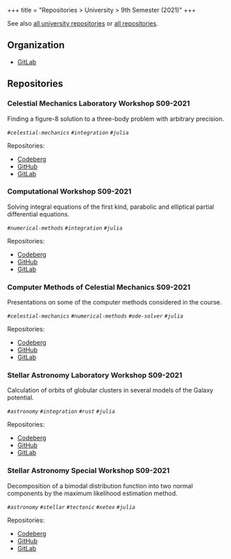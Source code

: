+++
title = "Repositories > University > 9th Semester (2021)"
+++

See also [all university repositories](@/notes/Repositories/University/_index.md) or [all repositories](@/notes/Repositories/_index.md).

## Organization

- [GitLab](https://gitlab.com/paveloom-g/university/s09-2021)

## Repositories

### Celestial Mechanics Laboratory Workshop S09-2021

Finding a figure-8 solution to a three-body problem with arbitrary precision.

*`#celestial-mechanics` `#integration` `#julia`*

Repositories:

- [Codeberg](https://codeberg.org/paveloom-university/Celestial-Mechanics-Laboratory-Workshop-S09-2021)
- [GitHub](https://github.com/paveloom-university/Celestial-Mechanics-Laboratory-Workshop-S09-2021)
- [GitLab](https://gitlab.com/paveloom-g/university/s09-2021/celestial-mechanics-laboratory-workshop)

### Computational Workshop S09-2021

Solving integral equations of the first kind, parabolic and elliptical partial differential equations.

*`#numerical-methods` `#integration` `#julia`*

Repositories:

- [Codeberg](https://codeberg.org/paveloom-university/Computational-Workshop-S09-2021)
- [GitHub](https://github.com/paveloom-university/Computational-Workshop-S09-2021)
- [GitLab](https://gitlab.com/paveloom-g/university/s09-2021/computational-workshop)

### Computer Methods of Celestial Mechanics S09-2021

Presentations on some of the computer methods considered in the course.

*`#celestial-mechanics` `#numerical-methods` `#ode-solver` `#julia`*

Repositories:

- [Codeberg](https://codeberg.org/paveloom-university/Computer-Methods-of-Celestial-Mechanics-S09-2021)
- [GitHub](https://github.com/paveloom-university/Computer-Methods-of-Celestial-Mechanics-S09-2021)
- [GitLab](https://gitlab.com/paveloom-g/university/s09-2021/computer-methods-of-celestial-mechanics)

### Stellar Astronomy Laboratory Workshop S09-2021

Calculation of orbits of globular clusters in several models of the Galaxy potential.

*`#astronomy` `#integration` `#rust` `#julia`*

Repositories:

- [Codeberg](https://codeberg.org/paveloom-university/Stellar-Astronomy-Laboratory-Workshop-S09-2021)
- [GitHub](https://github.com/paveloom-university/Stellar-Astronomy-Laboratory-Workshop-S09-2021)
- [GitLab](https://gitlab.com/paveloom-g/university/s09-2021/stellar-astronomy-laboratory-workshop)

### Stellar Astronomy Special Workshop S09-2021

Decomposition of a bimodal distribution function into two normal components by the maximum likelihood estimation method.

*`#astronomy` `#stellar` `#tectonic` `#xetex` `#julia`*

Repositories:

- [Codeberg](https://codeberg.org/paveloom-university/Stellar-Astronomy-Special-Workshop-S09-2021)
- [GitHub](https://github.com/paveloom-university/Stellar-Astronomy-Special-Workshop-S09-2021)
- [GitLab](https://gitlab.com/paveloom-g/university/s09-2021/stellar-astronomy-special-workshop)

